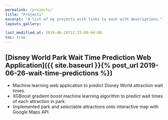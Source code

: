 ```yaml
---
permalink: /projects/
title: "Projects"
excerpt: "A list of my projects with links to each with descriptions."
layouts_gallery:

last_modified_at: 2019-06-26T12:15:09-04:00
toc: true
---
```


## [Disney World Park Wait Time Prediction Web Application]({{ site.baseurl }}{% post_url 2019-06-26-wait-time-predictions %})
* Machine learning web application to predict Disney World attraction wait times.
* XGBoost gradient boost machine learning algorithm to predict wait times of each attraction in park.
* Implemented park and selectable attractions onto interactive map with Google Maps API.
